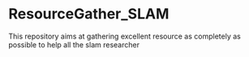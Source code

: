 # ResourceGather_SLAM
This repository aims at gathering excellent resource as completely as possible to help all the slam researcher 
